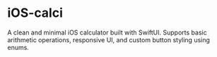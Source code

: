 # iOS-calci
A clean and minimal iOS calculator built with SwiftUI. Supports basic arithmetic operations, responsive UI, and custom button styling using enums.
